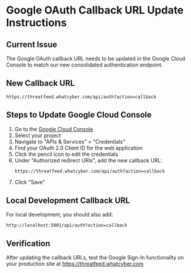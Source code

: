 # Google OAuth Callback URL Update Instructions

## Current Issue
The Google OAuth callback URL needs to be updated in the Google Cloud Console to match our new consolidated authentication endpoint.

## New Callback URL
```
https://threatfeed.whatcyber.com/api/auth?action=callback
```

## Steps to Update Google Cloud Console

1. Go to the [Google Cloud Console](https://console.cloud.google.com/)
2. Select your project
3. Navigate to "APIs & Services" > "Credentials"
4. Find your OAuth 2.0 Client ID for the web application
5. Click the pencil icon to edit the credentials
6. Under "Authorized redirect URIs", add the new callback URL:
   ```
   https://threatfeed.whatcyber.com/api/auth?action=callback
   ```
7. Click "Save"

## Local Development Callback URL
For local development, you should also add:
```
http://localhost:5001/api/auth?action=callback
```

## Verification
After updating the callback URLs, test the Google Sign-In functionality on your production site at https://threatfeed.whatcyber.com
